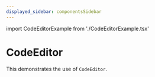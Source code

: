 ```yaml
---
displayed_sidebar: componentsSidebar
---
```


import CodeEditorExample from './CodeEditorExample.tsx'

# CodeEditor

This demonstrates the use of `CodeEditor`.

<CodeEditorExample />

